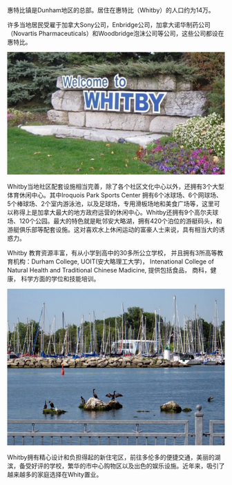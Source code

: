 惠特比镇是Dunham地区的总部。居住在惠特比（Whitby）的人口约为14万。

许多当地居民受雇于加拿大Sony公司，Enbridge公司，加拿大诺华制药公司（Novartis Pharmaceuticals）和Woodbridge泡沫公司等公司，这些公司都设在惠特比。

![Whitby 1](../../../assets/images/whitby_1.jpg)

Whitby当地社区配套设施相当完善，除了各个社区文化中心以外，还拥有3个大型体育休闲中心。其中Iroquois Park Sports Center 拥有6个冰球场、6个网球场、5个棒球场、2个室内游泳池，以及足球场，专用滑板场地和美食广场等，这里可以称得上是加拿大最大的地方政府运营的休闲中心。Whitby还拥有9个高尔夫球场、120个公园。最大的特色就是毗邻安大略湖，拥有420个泊位的游艇码头，和游艇俱乐部等配套设施。这对喜欢水上休闲运动的富豪人士来说，具有相当大的诱惑力。

Whitby 教育资源丰富，有从小学到高中的30多所公立学校， 并且拥有3所高等教育机构：Durham College, UOIT(安大略理工大学)， Intenational College of Natural Health and Traditional Chinese Madicine, 提供包括食品， 商科，健康， 科学方面的学位和技能培训。

![Whitby 2](../../../assets/images/whitby_2.jpg)

Whitby拥有精心设计和负担得起的新住宅区，前往多伦多的便捷交通，美丽的湖滨，备受好评的学校，繁华的市中心购物区以及出色的娱乐设施。近年来，吸引了越来越多的家庭选择在Whity置业。
